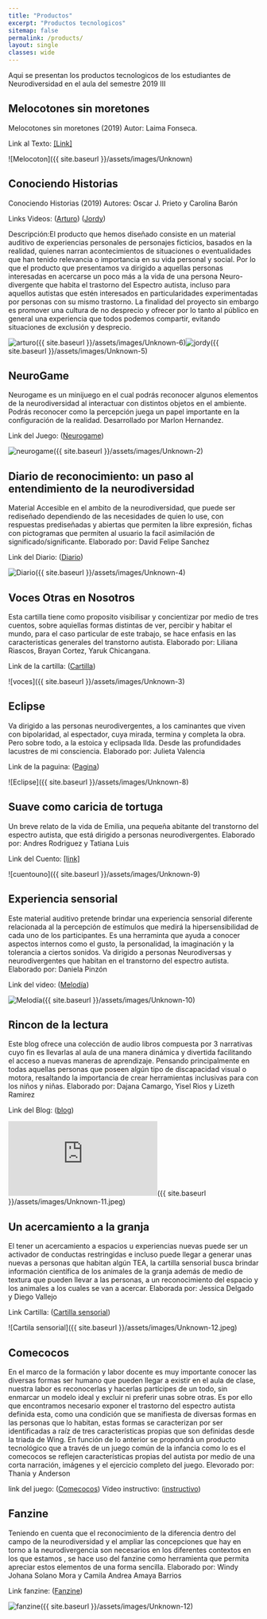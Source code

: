 ```yaml
---
title: "Productos"
excerpt: "Productos tecnologicos"
sitemap: false
permalink: /products/
layout: single
classes: wide
---
```


Aqui se presentan los productos tecnologicos de los estudiantes de Neurodiversidad en el aula del semestre 2019 III

## Melocotones sin moretones

Melocotones sin moretones (2019) Autor: Laima Fonseca. 

Link al Texto: [[Link]][Melon]

![Melocoton]({{ site.baseurl }}/assets/images/Unknown)

## Conociendo Historias

Conociendo Historias (2019) Autores: Oscar J. Prieto y Carolina Barón 

Links Videos: ([Arturo]) ([Jordy])

Descripción:El producto que hemos diseñado consiste en un material auditivo de experiencias personales de personajes ficticios, basados en la realidad, quienes narran acontecimientos de situaciones o eventualidades que han tenido relevancia o importancia en su vida personal y social. Por lo que el producto que presentamos va dirigido a aquellas personas interesadas en acercarse un poco más a la vida de una persona Neuro-divergente que habita el trastorno del Espectro autista, incluso para aquellos autistas que estén interesados en particularidades experimentadas por personas con su mismo trastorno. La finalidad del proyecto sin embargo es promover una cultura de no desprecio y ofrecer por lo tanto al público en general una experiencia que todos podemos compartir, evitando situaciones de exclusión y desprecio.

![arturo]({{ site.baseurl }}/assets/images/Unknown-6)![jordy]({{ site.baseurl }}/assets/images/Unknown-5)
 
## NeuroGame

Neurogame es un minijuego en el cual podrás reconocer algunos elementos de la neurodiversidad al interactuar con distintos objetos en el ambiente. Podrás reconocer como la percepción juega un papel importante en la configuración de la realidad. Desarrollado por Marlon Hernandez.

Link del Juego: ([Neurogame])

![neurogame]({{ site.baseurl }}/assets/images/Unknown-2)

## Diario de reconocimiento: un paso al entendimiento de la neurodiversidad 

Material Accesible en el ambito de la neurodiversidad, que puede ser rediseñado dependiendo de las necesidades de quien lo use, con respuestas prediseñadas y abiertas que permiten la libre expresión, fichas con pictogramas que permiten al usuario la facil asimilación de significado/significante. Elaborado por: David Felipe Sanchez

Link del Diario: ([Diario])

![Diario]({{ site.baseurl }}/assets/images/Unknown-4)

## Voces Otras en Nosotros

Esta cartilla tiene como proposito visibilisar y concientizar por medio de tres cuentos, sobre aquiellas formas distintas de ver, percibir y habitar el mundo, para el caso particular de este trabajo, se hace enfasis en las caracteristicas generales del transtorno autista. Elaborado por: Liliana Riascos, Brayan Cortez, Yaruk Chicangana.

Link de la cartilla: ([Cartilla])

![voces]({{ site.baseurl }}/assets/images/Unknown-3)

## Eclipse 

Va dirigido a las personas neurodivergentes, a los caminantes que viven con bipolaridad, al espectador, cuya mirada, termina y completa la obra. Pero sobre todo, a la estoica y eclipsada Ilda. Desde las profundidades lacustres de mi consciencia.
Elaborado por: Julieta Valencia

Link de la paguina: ([Pagina])

![Eclipse]({{ site.baseurl }}/assets/images/Unknown-8)

## Suave como caricia de tortuga 

Un breve relato de la vida de Emilia, una pequeña abitante del transtorno del espectro autista, que está dirigido a personas neurodivergentes. Elaborado por: Andres Rodriguez y Tatiana Luis 

Link del Cuento: [[link]][cuento]

![cuentouno]({{ site.baseurl }}/assets/images/Unknown-9)

## Experiencia sensorial 

Este material auditivo pretende brindar una experiencia sensorial diferente relacionada al la percepción de estímulos que medirá la hipersensibilidad de cada uno de los participantes. Es una herraminta que ayuda a conocer aspectos internos como el gusto, la personalidad, la imaginación y la tolerancia a ciertos sonidos. Va dirigido a personas Neurodiversas y neurodivergentes que habitan en el transtorno del espectro autista. Elaborado por: Daniela Pinzón

Link del video: ([Melodía])

![Melodía]({{ site.baseurl }}/assets/images/Unknown-10)

## Rincon de la lectura

Este blog ofrece una colección de audio libros compuesta por 3 narrativas cuyo fin es llevarlas al aula de una manera dinámica y divertida facilitando el acceso a nuevas maneras de aprendizaje. Pensando principalmente en todas aquellas personas que poseen algún tipo de discapacidad visual o motora, resaltando la importancia de crear herramientas inclusivas para con los niños y niñas. Elaborado por: Dajana Camargo, Yisel Rios y Lizeth Ramirez 

Link del Blog: ([blog])

![Blog]({{ site.baseurl }}/assets/images/Unknown-11.jpeg)

## Un acercamiento a la granja 

El tener un acercamiento a espacios u experiencias nuevas puede ser un activador de conductas restringidas e incluso puede llegar a generar unas nuevas a personas que habitan algún TEA, la cartilla sensorial busca brindar información científica de los animales de la granja además de medio de textura que pueden llevar a las personas, a un reconocimiento del espacio y los animales a los cuales se van a acercar. Elaborada por: Jessica Delgado y Diego Vallejo 

Link Cartilla: ([Cartilla sensorial])

![Cartila sensorial]({{ site.baseurl }}/assets/images/Unknown-12.jpeg)

## Comecocos 

En el marco de la formación y labor docente es muy importante conocer las diversas formas ser humano que pueden llegar a existir en el aula de clase, nuestra labor es reconocerlas y hacerlas partícipes de un todo, sin enmarcar un modelo ideal y excluir ni preferir unas sobre otras. Es por ello que encontramos necesario exponer el trastorno del espectro autista definida esta, como una condición que se manifiesta de diversas formas en las personas que lo habitan, estas formas se caracterizan por ser identificadas a raíz de tres características propias que son definidas desde la triada de Wing. En función de lo anterior se propondrá un producto tecnológico que a través de un juego común de la infancia como lo es el comecocos se reflejen características propias del autista por medio de una corta narración, imágenes y el ejercicio completo del juego. Elevorado por: Thania y Anderson 

link del juego: ([Comecocos])
Vídeo instructivo: ([instructivo])

## Fanzine 

Teniendo en cuenta que el reconocimiento de la diferencia dentro del campo de la neurodiversidad y el ampliar las concepciones que hay en torno a la neurodivergencia son necesarios en los diferentes contextos en los que estamos , se hace uso del fanzine como herramienta que permita apreciar estos elementos de una forma sencilla. Elaborado por: Windy Johana Solano Mora y Camila Andrea Amaya Barrios

Link fanzine: ([Fanzine])

![fanzine]({{ site.baseurl }}/assets/images/Unknown-12)

<!-- Link Melocotones sin moretones-->
[Melon]: https://drive.google.com/open?id=1FJl5HhCThLNK2yLewhTdDNADsXh8LZY1

<!-- Link Conociendo Historias-->
[Arturo]: https://youtu.be/Uj8gHMf5ggc 
[Jordy]: https://www.youtube.com/watch?v=ZdDSG8IJIhY 

<!-- Link Neurogame-->
[Neurogame]: https://drive.google.com/drive/folders/14kG74IHGs-bdE1k1SBZLFviYdBr7pXIN

<!-- Link Material-->
[Diario]: https://www.canva.com/design/DAD3-6f_3P8/share/preview?token=TEzeh3OonsDk20L5LMGBpw&role=EDITOR&utm_content=DAD3-6f_3P8&utm_campaign=designshare&utm_medium=link&utm_source=sharebutton#1

<!-- Link Cartilla-->
[Cartilla]: https://issuu.com/lilianariascos5/docs/voces_otras_en_nosotros

<!-- Link Pagina-->
[Pagina]: https://eclipse-nerodiversidad.webnode.com.co/eclipse/

<!-- Link cuento-->
[cuento]: https://www.storyjumper.com/book/read/80226455

<!-- Link Video Melodía -->
[Melodía]: https://youtu.be/ZqSgt7PYkQ0

<!-- Link Pagina-->
[blog]: https://neurodiversidadrincondelectura.blogspot.com/2020/03/rincon-de-lectura.html

<!-- Link Pagina-->
[Cartilla sensorial]: https://view.genial.ly/5e82d0de05e3d20e6e1c3ea7/presentation-genially-sin-titulo

<!-- Link Pagina-->
[Comecocos]: https://drive.google.com/open?id=1h47nE9spvSdYqR3ru0zQuHTdZC41QaiJ

<!-- Link Video instryctivo -->
[instructivo]: https://www.youtube.com/watch?v=6QZJ0L7uQYs

<!-- Link Pagina-->
[Fanzine]: https://drive.google.com/open?id=1N9LXxK-ZRC5kypYlQSeFMDZyJH18hOUL
